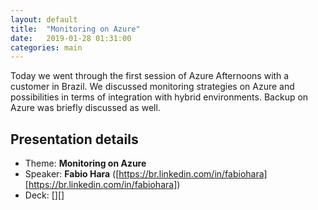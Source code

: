 ```yaml
---
layout: default
title:  "Monitoring on Azure"
date:   2019-01-28 01:31:00
categories: main
---
```


Today we went through the first session of Azure Afternoons with a customer in Brazil. We discussed monitoring strategies on Azure and possibilities in terms of integration with hybrid environments. Backup on Azure was briefly discussed as well.

## Presentation details

* Theme: **Monitoring on Azure**
* Speaker: **Fabio Hara** ([https://br.linkedin.com/in/fabiohara][https://br.linkedin.com/in/fabiohara])
* Deck: [][]